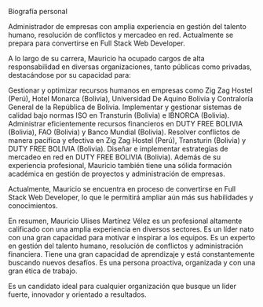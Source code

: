 Biografía personal

Administrador de empresas con amplia experiencia en gestión del talento humano, resolución de conflictos y mercadeo en red. Actualmente se prepara para convertirse en Full Stack Web Developer.

A lo largo de su carrera, Mauricio ha ocupado cargos de alta responsabilidad en diversas organizaciones, tanto públicas como privadas, destacándose por su capacidad para:

Gestionar y optimizar recursos humanos en empresas como Zig Zag Hostel (Perú), Hotel Monarca (Bolivia), Universidad De Aquino Bolivia y Contraloría General de la República de Bolivia.
Implementar y gestionar sistemas de calidad bajo normas ISO en Transturin (Bolivia) e IBNORCA (Bolivia).
Administrar eficientemente recursos financieros en DUTY FREE BOLIVIA (Bolivia), FAO (Bolivia) y Banco Mundial (Bolivia).
Resolver conflictos de manera pacífica y efectiva en Zig Zag Hostel (Perú), Transturin (Bolivia) y DUTY FREE BOLIVIA (Bolivia).
Diseñar e implementar estrategias de mercadeo en red en DUTY FREE BOLIVIA (Bolivia).
Además de su experiencia profesional, Mauricio también tiene una sólida formación académica en gestión de proyectos y administración de empresas.

Actualmente, Mauricio se encuentra en proceso de convertirse en Full Stack Web Developer, lo que le permitirá ampliar aún más sus habilidades y conocimientos.

En resumen, Mauricio Ulises Martínez Vélez es un profesional altamente calificado con una amplia experiencia en diversos sectores. Es un líder nato con una gran capacidad para motivar e inspirar a los equipos. Es un experto en gestión del talento humano, resolución de conflictos y administración financiera. Tiene una gran capacidad de aprendizaje y está constantemente buscando nuevos desafíos. Es una persona proactiva, organizada y con una gran ética de trabajo.

Es un candidato ideal para cualquier organización que busque un líder fuerte, innovador y orientado a resultados.
